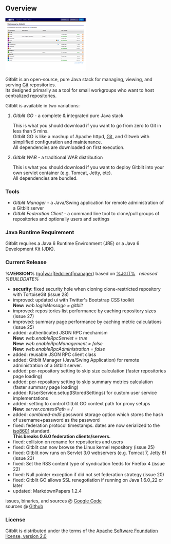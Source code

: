 ## Overview
<a href="screenshots.html" title="Screenshots"><img class="overview" src="thumbs/00.png" alt="Screenshots" /></a>

Gitblit is an open-source, pure Java stack for managing, viewing, and serving [Git][git] repositories.<br/>
Its designed primarily as a tool for small workgroups who want to host centralized repositories.

Gitblit is available in two variations:

1. *Gitblit GO* - a complete & integrated pure Java stack
    
    This is what you should download if you want to go from zero to Git in less than 5 mins.  
    Gitblit GO is like a mashup of Apache httpd, [Git][git], and Gitweb with simplified configuration and maintenance.  
    All dependencies are downloaded on first execution.
2. *Gitblit WAR* - a traditional WAR distribution
    
    This is what you should download if you want to deploy Gitblit into your own servlet container (e.g. Tomcat, Jetty, etc).  
    All dependencies are bundled.

### Tools

- *Gitblit Manager* - a Java/Swing application for remote administration of a Gitblit server
- *Gitblit Federation Client* - a command line tool to clone/pull groups of repositories and optionally users and settings

### Java Runtime Requirement

Gitblit requires a Java 6 Runtime Environment (JRE) or a Java 6 Development Kit (JDK).

### Current Release

**%VERSION%** ([go](http://code.google.com/p/gitblit/downloads/detail?name=%GO%)|[war](http://code.google.com/p/gitblit/downloads/detail?name=%WAR%)|[fedclient](http://code.google.com/p/gitblit/downloads/detail?name=%FEDCLIENT%)|[manager](http://code.google.com/p/gitblit/downloads/detail?name=%MANAGER%)) based on [%JGIT%][jgit] &nbsp; *released %BUILDDATE%*

- **security**: fixed security hole when cloning clone-restricted repository with TortoiseGit (issue 28)
- improved: updated ui with Twitter's Bootstrap CSS toolkit  
    **New:** *web.loginMessage = gitblit*
- improved: repositories list performance by caching repository sizes (issue 27)
- improved: summary page performance by caching metric calculations (issue 25)
- added: authenticated JSON RPC mechanism   
    **New:** *web.enableRpcServlet = true*  
    **New:** *web.enableRpcManagement = false*  
    **New:** *web.enableRpcAdministration = false*
- added: reusable JSON RPC client class
- added: Gitblit Manager (Java/Swing Application) for remote administration of a Gitblit server.
- added: per-repository setting to skip size calculation (faster repositories page loading)
- added: per-repository setting to skip summary metrics calculation (faster summary page loading)
- added: IUserService.setup(IStoredSettings) for custom user service implementations
- added: setting to control Gitblit GO context path for proxy setups  
    **New:** *server.contextPath = /*
- added: *combined-md5* password storage option which stores the hash of username+password as the password
- fixed: federation protocol timestamps.  dates are now serialized to the [iso8601](http://en.wikipedia.org/wiki/ISO_8601) standard.  
    **This breaks 0.6.0 federation clients/servers.**
- fixed: collision on rename for repositories and users
- fixed: Gitblit can now browse the Linux kernel repository (issue 25)
- fixed: Gitblit now runs on Servlet 3.0 webservers (e.g. Tomcat 7, Jetty 8) (issue 23)
- fixed: Set the RSS content type of syndication feeds for Firefox 4 (issue 22)
- fixed: Null pointer exception if did not set federation strategy (issue 20)
- fixed: Gitblit GO allows SSL renegotiation if running on Java 1.6.0_22 or later
- updated: MarkdownPapers 1.2.4

issues, binaries, and sources @ [Google Code][googlecode]<br/>
sources @ [Github][gitbltsrc]

### License
Gitblit is distributed under the terms of the [Apache Software Foundation license, version 2.0][apachelicense]

[jgit]: http://eclipse.org/jgit "Eclipse JGit Site"
[git]: http://git-scm.com "Official Git Site"
[gitbltsrc]: http://github.com/gitblit "gitblit git repository"
[googlecode]: http://code.google.com/p/gitblit "gitblit project management"
[apachelicense]: http://www.apache.org/licenses/LICENSE-2.0 "Apache License, Version 2.0"
